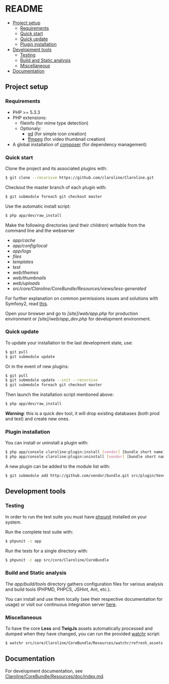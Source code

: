 README
======

- [Project setup](#project-setup)
  - [Requirements](#requirements)
  - [Quick start](#quick-start)
  - [Quick update](#quick-update)
  - [Plugin installation](#plugin-installation)
- [Development tools](#development-tools)
  - [Testing](#testing)
  - [Build and Static analysis](#build-and-static-analysis)
  - [Miscellaneous](#miscellaneous)
- [Documentation](#documentation)

Project setup
-------------

### Requirements

- PHP >= 5.3.3
- PHP extensions:
    - fileinfo (for mime type detection)
    - Optionaly:
        - [gd][1] (for simple icon creation)
        - [ffmpeg][2] (for video thumbnail creation)
- A global installation of [composer][3] (for dependency management)

### Quick start

Clone the project and its associated plugins with:

```sh
$ git clone --recursive https://github.com/claroline/Claroline.git
```

Checkout the master branch of each plugin with:

```sh
$ git submodule foreach git checkout master
```

Use the automatic install script:

```sh
$ php app/dev/raw_install
```

Make the following directories (and their children) writable from the command
line and the webserver

- *app/cache*
- *app/config/local*
- *app/logs*
- *files*
- *templates*
- *test*
- *web/themes*
- *web/thumbnails*
- *web/uploads*
- *src/core/Claroline/CoreBundle/Resources/views/less-generated*

For further explanation on common permissions issues and solutions with
Symfony2, read [this][5].

Open your browser and go to *[site]/web/app.php* for production environment or
*[site]/web/app_dev.php* for development environment.

### Quick update

To update your installation to the last development state, use:

```sh
$ git pull
$ git submodule update
```

Or in the event of new plugins:

```sh
$ git pull
$ git submodule update --init --recursive
$ git submodule foreach git checkout master
```

Then launch the installation script mentioned above:
```sh
$ php app/dev/raw_install
```

***Warning***: this is a quick dev tool, it will drop existing databases
(both prod and test) and create new ones.

### Plugin installation

You can install or uninstall a plugin with:

```sh
$ php app/console claroline:plugin:install [vendor] [bundle short name]
$ php app/console claroline:plugin:uninstall [vendor] [bundle short name]
```

A new plugin can be added to the module list with:

```sh
$ git submodule add http://github.com/vendor/bundle.git src/plugin/Vendor/bundle
```

Development tools
-----------------

### Testing

In order to run the test suite you must have [phpunit][6] installed on your
system.

Run the complete test suite with:

```sh
$ phpunit -c app
```
Run the tests for a single directory with:

```sh
$ phpunit -c app src/core/Claroline/CoreBundle
```

### Build and Static analysis

The *app/build/tools* directory gathers configuration files for various
analysis and build tools (PHPMD, PHPCS, JSHint, Ant, etc.).

You can install and use them locally (see their respective documentation for
usage) or visit our continuous integration server [here][7].

### Miscellaneous

To have the core **Less** and **TwigJs** assets automatically processed and
dumped when they have changed, you can run the provided [watchr][8] script:

```sh
$ watchr src/core/Claroline/CoreBundle/Resources/watchr/refresh_assets.rb
```

Documentation
-------------

For development documentation, see [Claroline/CoreBundle/Resources/doc/index.md][9].


[1]: http://www.php.net/manual/en/book.image.php
[2]: http://ffmpeg-php.sourceforge.net/
[3]: http://getcomposer.org/doc/00-intro.md
[4]: http://lesscss.org/#-server-side-usage
[5]: http://symfony.com/doc/current/book/installation.html#configuration-and-setup
[6]: http://www.phpunit.de/manual/current/en/index.html
[7]: http://dev.claroline.net:8080/job/Claronext/
[8]: https://github.com/mynyml/watchr
[9]: src/core/Claroline/CoreBundle/Resources/doc/index.md
